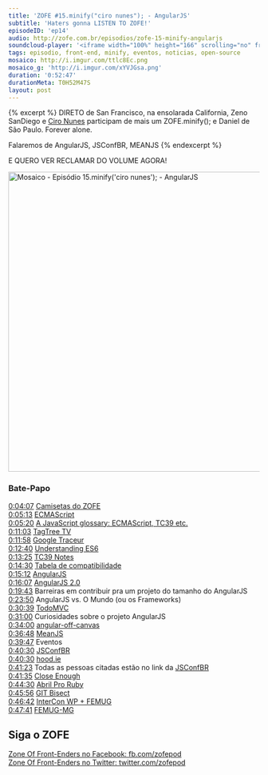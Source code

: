 ```yaml
---
title: 'ZOFE #15.minify("ciro nunes"); - AngularJS'
subtitle: 'Haters gonna LISTEN TO ZOFE!'
episodeID: 'ep14'
audio: http://zofe.com.br/episodios/zofe-15-minify-angularjs
soundcloud-player: '<iframe width="100%" height="166" scrolling="no" frameborder="no" src="https://w.soundcloud.com/player/?url=https%3A//api.soundcloud.com/tracks/155522716%3Fsecret_token%3Ds-Z4tiy&amp;color=ff5500&amp;auto_play=false&amp;hide_related=true&amp;show_artwork=true&amp;show_comments=false&amp;show_user=false&amp;show_reposts=false"></iframe>'
tags: episodio, front-end, minify, eventos, noticias, open-source
mosaico: http://i.imgur.com/ttlc8Ec.png
mosaico_g: 'http://i.imgur.com/xYVJGsa.png'
duration: '0:52:47'
durationMeta: T0H52M47S
layout: post
---
```


{% excerpt %}
DIRETO de San Francisco, na ensolarada California, Zeno SanDiego e [Ciro Nunes](http://twitter.com/cironunesdev) participam de mais um ZOFE.minify(); e Daniel de São Paulo. Forever alone.

Falaremos de AngularJS, JSConfBR, MEANJS
{% endexcerpt %}

E QUERO VER RECLAMAR DO VOLUME AGORA!

<img title="Mosaico - Episódio 15.minify('ciro nunes'); - AngularJS" src="http://i.imgur.com/5WZCwMk.png" class="mosaico" alt="Mosaico - Episódio 15.minify('ciro nunes'); - AngularJS" width="600" height="600">


### Bate-Papo

[0:04:07](#t=0:04:07) [Camisetas do ZOFE](http://eucompraria.com.br/produto/camiseta-zofe-zone-of-front-enders)<br>
[0:05:13](#t=0:05:13) [ECMAScript](http://en.wikipedia.org/wiki/ECMAScript)<br>
[0:05:20](#t=0:05:20) [A JavaScript glossary: ECMAScript, TC39 etc.](http://www.2ality.com/2011/06/ecmascript.html)<br>
[0:11:03](#t=0:11:03) [TagTree TV](http://tagtree.tv/)<br>
[0:11:58](#t=0:11:58) [Google Traceur](https://github.com/google/traceur-compiler)<br>
[0:12:40](#t=0:12:40) [Understanding ES6](https://leanpub.com/understandinges6/read/)<br>
[0:13:25](#t=0:13:25) [TC39 Notes](https://github.com/rwaldron/tc39-notes)<br>
[0:14:30](#t=0:14:30) [Tabela de compatibilidade](http://kangax.github.io/es5-compat-table/es6/)<br>
[0:15:12](#t=0:15:12) [AngularJS](https://angularjs.org/)<br>
[0:16:07](#t=0:16:07) [AngularJS 2.0](http://blog.angularjs.org/2014/03/angular-20.html)<br>
[0:19:43](#t=0:19:43) Barreiras em contribuir pra um projeto do tamanho do AngularJS<br>
[0:23:50](#t=0:01:00) AngularJS vs. O Mundo (ou os Frameworks)<br>
[0:30:39](#t=0:30:39) [TodoMVC](http://todomvc.com/)<br>
[0:31:00](#t=0:30:00) Curiosidades sobre o projeto AngularJS<br>
[0:34:00](#t=0:30:00) [angular-off-canvas](https://github.com/cironunes/angular-off-canvas)<br>
[0:36:48](#t=0:36:48) [MeanJS](http://meanjs.org/)<br>
[0:39:47](#t=0:32:47) Eventos<br>
[0:40:30](#t=0:30:30) [JSConfBR](http://jsconfbr.org)<br>
[0:40:30](#t=0:40:30) [hood.ie](http://hood.ie)<br>
[0:41:23](#t=0:41:23) Todas as pessoas citadas estão no link da [JSConfBR](http://jsconfbr.org)<br>
[0:41:35](#t=0:41:35) [Close Enough](https://github.com/furf/close-enough)<br>
[0:44:30](#t=0:44:30) [Abril Pro Ruby](http://abrilproruby.com/pt)<br>
[0:45:56](#t=0:45:56) [GIT Bisect](http://git-scm.com/docs/git-bisect)<br>
[0:46:42](#t=0:46:42) [InterCon WP + FEMUG](http://interconwp.imasters.com.br)<br>
[0:47:41](#t=0:47:41) [FEMUG-MG](https://groups.google.com/forum/#!forum/femug-mg)<br>



## Siga o ZOFE

[Zone Of Front-Enders no Facebook: fb.com/zofepod](http://fb.com/zofepod/ "ZOFE no Facebook: fb.com/zofepod")<br>
[Zone Of Front-Enders no Twitter: twitter.com/zofepod](http://twitter.com/zofepod/ "ZOFE no Twitter")<br>
